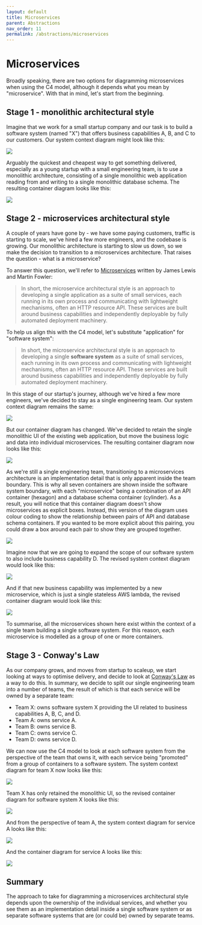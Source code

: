 ```yaml
---
layout: default
title: Microservices
parent: Abstractions
nav_order: 11
permalink: /abstractions/microservices
---
```


# Microservices

Broadly speaking, there are two options for diagramming microservices when using the C4 model, although it depends
what you mean by "microservice". With that in mind, let's start from the beginning.

## Stage 1 - monolithic architectural style

Imagine that we work for a small startup company and our task is to build a software system (named "X")
that offers business capabilities A, B, and C to our customers. Our system context diagram might look like this:

[![](/images/microservices/1.png)](/images/microservices/1.png)

Arguably the quickest and cheapest way to get something delivered, especially as a young startup with a
small engineering team, is to use a monolithic architecture, consisting of a single monolithic web application
reading from and writing to a single monolithic database schema. The resulting container diagram looks like this:

[![](/images/microservices/2.png)](/images/microservices/2.png)

## Stage 2 - microservices architectural style

A couple of years have gone by - we have some paying customers, traffic is starting to scale, we've hired a few
more engineers, and the codebase is growing. Our monolithic architecture is starting to slow us down, so we
make the decision to transition to a microservices architecture. That raises the question - what is a microservice?

To answer this question, we'll refer to [Microservices](https://martinfowler.com/articles/microservices.html) written
by James Lewis and Martin Fowler:

> In short, the microservice architectural style is an approach to developing a single application as a suite of small services, each running in its own process and communicating with lightweight mechanisms, often an HTTP resource API. These services are built around business capabilities and independently deployable by fully automated deployment machinery.

To help us align this with the C4 model, let's substitute "application" for "software system":

> In short, the microservice architectural style is an approach to developing a single __software system__ as a suite of small services, each running in its own process and communicating with lightweight mechanisms, often an HTTP resource API. These services are built around business capabilities and independently deployable by fully automated deployment machinery.

In this stage of our startup's journey, although we've hired a few more engineers, we've decided to stay
as a single engineering team. Our system context diagram remains the same:

[![](/images/microservices/3.png)](/images/microservices/3.png)

But our container diagram has changed. We've decided to retain the single monolithic UI of the existing
web application, but move the business logic and data into individual microservices. The resulting container diagram
now looks like this:

[![](/images/microservices/4.png)](/images/microservices/4.png)

As we're still a single engineering team, transitioning to a microservices architecture is an implementation detail
that is only apparent inside the team boundary. This is why all seven containers are shown inside the software system 
boundary, with each "microservice" being a combination of an API container (hexagon) and a database schema container (cylinder).
As a result, you will notice that this container diagram doesn't show microservices as explicit boxes.
Instead, this version of the diagram uses colour coding to show the relationship between pairs of API and database
schema containers. If you wanted to be more explicit about this pairing, you could draw a box around each pair to
show they are grouped together.

[![](/images/microservices/5.png)](/images/microservices/5.png)

Imagine now that we are going to expand the scope of our software system to also include business capability D.
The revised system context diagram would look like this:

[![](/images/microservices/6.png)](/images/microservices/6.png)

And if that new business capability was implemented by a new microservice, which is just a single stateless AWS lambda,
the revised container diagram would look like this:

[![](/images/microservices/7.png)](/images/microservices/7.png)

To summarise, all the microservices shown here exist within the context of a single team building a single software system.
For this reason, each microservice is modelled as a group of one or more containers.

## Stage 3 - Conway's Law

As our company grows, and moves from startup to scaleup, we start looking at ways to optimise 
delivery, and decide to look at [Conway's Law](https://en.wikipedia.org/wiki/Conway%27s_law) as a way to do this. 
In summary, we decide to split our single engineering team into a number of teams, the result of which is that each 
service will be owned by a separate team:

- Team X: owns software system X providing the UI related to business capabilities A, B, C, and D.
- Team A: owns service A.
- Team B: owns service B.
- Team C: owns service C.
- Team D: owns service D.

We can now use the C4 model to look at each software system from the perspective of the team that owns it,
with each service being "promoted" from a group of containers to a software system. The system
context diagram for team X now looks like this:

[![](/images/microservices/8.png)](/images/microservices/8.png)

Team X has only retained the monolithic UI, so the revised container diagram for software system X looks like this:

[![](/images/microservices/9.png)](/images/microservices/9.png)

And from the perspective of team A, the system context diagram for service A looks like this:

[![](/images/microservices/10.png)](/images/microservices/10.png)

And the container diagram for service A looks like this:

[![](/images/microservices/11.png)](/images/microservices/11.png)

## Summary

The approach to take for diagramming a microservices architectural style depends upon the ownership of
the individual services, and whether you see them as an implementation detail inside a single software system or
as separate software systems that are (or could be) owned by separate teams.